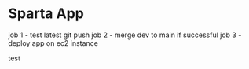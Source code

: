 # Sparta App

job 1 - test latest git push
job 2 - merge dev to main if successful
job 3 - deploy app on ec2 instance

test
